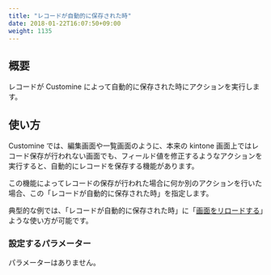 ```yaml
---
title: "レコードが自動的に保存された時"
date: 2018-01-22T16:07:50+09:00
weight: 1135
---
```


## 概要

レコードが Customine によって自動的に保存された時にアクションを実行します。

## 使い方

Customine では、編集画面や一覧画面のように、本来の kintone 画面上ではレコード保存が行われない画面でも、フィールド値を修正するようなアクションを実行すると、自動的にレコードを保存する機能があります。

この機能によってレコードの保存が行われた場合に何か別のアクションを行いた場合、この「レコードが自動的に保存された時」を指定します。

典型的な例では、「レコードが自動的に保存された時」に「[画面をリロードする](../../../actions/other_ui/reload_page/)」ような使い方が可能です。

### 設定するパラメーター

パラメーターはありません。
